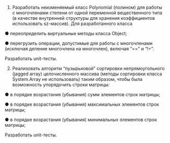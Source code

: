 1.	Разработать неизменяемый класс Polynomial (полином) для работы с многочленами степени  от одной переменной
вещественного типа (в качестве внутренней структуры для хранения коэффициентов использовать sz-массив). 
Для разработанного класса

●	переопределить виртуальные методы класса Object;

●	перегрузить операции, допустимые для работы с многочленами (исключая деление многочлена на многочлен), включая “==” и “!=”.

Разработать unit-тесты.

2. Реализовать алгоритм “пузырьковой” сортировки непрямоугольного (jagged array) целочисленного массива
(методы сортировки класса System.Array не использовать) таким образом, чтобы была возможность упорядочить строки матрицы: 

●	в порядке возрастания (убывания) сумм элементов строк матрицы;

●	в порядке возрастания (убывания) максимальных элементов строк матрицы;

●	в порядке возрастания (убывания) минимальных элементов строк матрицы;

Разработать unit-тесты.
